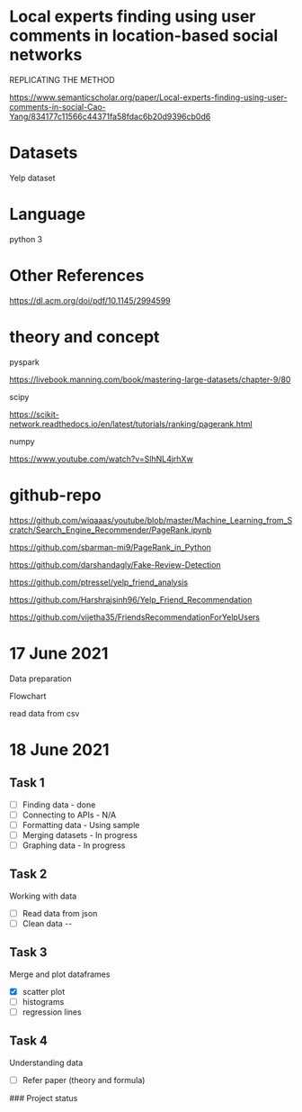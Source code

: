# Local experts finding using user comments in location-based social networks

REPLICATING THE METHOD

https://www.semanticscholar.org/paper/Local-experts-finding-using-user-comments-in-social-Cao-Yang/834177c11566c44371fa58fdac6b20d9396cb0d6

Datasets
========

Yelp dataset

Language
========

python 3

Other References
================

https://dl.acm.org/doi/pdf/10.1145/2994599

theory and concept
==================

pyspark

https://livebook.manning.com/book/mastering-large-datasets/chapter-9/80

scipy

https://scikit-network.readthedocs.io/en/latest/tutorials/ranking/pagerank.html

numpy 

https://www.youtube.com/watch?v=SlhNL4jrhXw

github-repo
===========

https://github.com/wiqaaas/youtube/blob/master/Machine_Learning_from_Scratch/Search_Engine_Recommender/PageRank.ipynb


https://github.com/sbarman-mi9/PageRank_in_Python

https://github.com/darshandagly/Fake-Review-Detection

https://github.com/ptressel/yelp_friend_analysis

https://github.com/Harshrajsinh96/Yelp_Friend_Recommendation

https://github.com/vijetha35/FriendsRecommendationForYelpUsers

17 June 2021
============

Data preparation

Flowchart

read data from csv

18 June 2021
============

Task 1
------
- [ ] Finding data - done 
- [ ] Connecting to APIs - N/A
- [ ] Formatting data - Using sample
- [ ] Merging datasets - In progress
- [ ] Graphing data - In progress

Task 2
------
Working with data

- [ ] Read data from json
- [ ] Clean data
-- 

Task 3
------
Merge and plot dataframes

- [x] scatter plot
- [ ] histograms
- [ ] regression lines

Task 4
------
Understanding data
- [ ] Refer paper (theory and formula)


\### Project status



